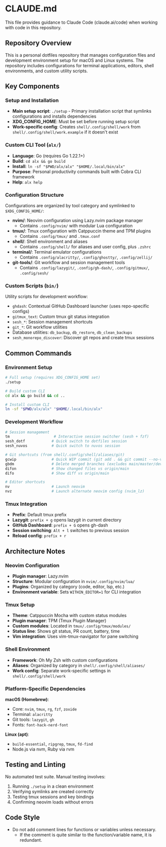 # CLAUDE.md

This file provides guidance to Claude Code (claude.ai/code) when working with code in this repository.

## Repository Overview

This is a personal dotfiles repository that manages configuration files and development environment setup for macOS and Linux systems. The repository includes configurations for terminal applications, editors, shell environments, and custom utility scripts.

## Key Components

### Setup and Installation

- **Main setup script**: `./setup` - Primary installation script that symlinks configurations and installs dependencies
- **XDG_CONFIG_HOME**: Must be set before running setup script
- **Work-specific config**: Creates `shell/.config/shell/work` from `shell/.config/shell/work.example` if it doesn't exist

### Custom CLI Tool (`alx/`)

- **Language**: Go (requires Go 1.22.1+)
- **Build**: `cd alx && go build`
- **Install**: `ln -sf "$PWD/alx/alx" "$HOME/.local/bin/alx"`
- **Purpose**: Personal productivity commands built with Cobra CLI framework
- **Help**: `alx help`

### Configuration Structure

Configurations are organized by tool category and symlinked to `$XDG_CONFIG_HOME/`:

- **nvim/**: Neovim configuration using Lazy.nvim package manager
  - Contains `.config/nvim/` with modular Lua configuration
- **tmux/**: Tmux configuration with Catppuccin theme and TPM plugins
  - Contains `.config/tmux/` and `.tmux.conf`
- **shell/**: Shell environment and aliases
  - Contains `.config/shell/` for aliases and user config, plus `.zshrc`
- **terminal/**: Terminal emulator configurations
  - Contains `.config/alacritty/`, `.config/ghostty/`, `.config/zellij/`
- **git-tools/**: Git workflow and session management tools
  - Contains `.config/lazygit/`, `.config/gh-dash/`, `.config/gitmux/`, `.config/sesh/`

### Custom Scripts (`bin/`)

Utility scripts for development workflow:

- `ghdash`: Contextual GitHub Dashboard launcher (uses repo-specific configs)
- `gitmux_text`: Custom tmux git status integration
- `sesh_*`: Session management shortcuts
- `git_*`: Git workflow utilities
- Database utilities: `db_backup`, `db_restore`, `db_clean_backups`
- `sesh_monorepo_discover`: Discover git repos and create tmux sessions

## Common Commands

### Environment Setup

```bash
# Full setup (requires XDG_CONFIG_HOME set)
./setup

# Build custom CLI
cd alx && go build && cd ..

# Install custom CLI
ln -sf "$PWD/alx/alx" "$HOME/.local/bin/alx"
```

### Development Workflow

```bash
# Session management
tm                    # Interactive session switcher (sesh + fzf)
sesh_dotf            # Quick switch to dotfiles session
sesh_nuvos           # Quick switch to nuvos session

# Git shortcuts (from shell/.config/shell/aliases/git)
gcwip                # Quick WIP commit (git add . && git commit --no-verify -m 'wip')
gbdm                 # Delete merged branches (excludes main/master/dev)
difon                # Show changed files vs origin/main
difo                 # Show diff vs origin/main

# Editor shortcuts
nv                   # Launch neovim
nvz                  # Launch alternate neovim config (nvim_lz)
```

### Tmux Integration

- **Prefix**: Default tmux prefix
- **Lazygit**: `prefix + g` opens lazygit in current directory
- **GitHub Dashboard**: `prefix + G` opens gh-dash
- **Session switching**: `Alt + l` switches to previous session
- **Reload config**: `prefix + r`

## Architecture Notes

### Neovim Configuration

- **Plugin manager**: Lazy.nvim
- **Structure**: Modular configuration in `nvim/.config/nvim/lua/`
- **Plugins**: Organized by category (code, editor, lsp, etc.)
- **Environment variable**: Sets `WITHIN_EDITOR=1` for CLI integration

### Tmux Setup

- **Theme**: Catppuccin Mocha with custom status modules
- **Plugin manager**: TPM (Tmux Plugin Manager)
- **Custom modules**: Located in `tmux/.config/tmux/modules/`
- **Status line**: Shows git status, PR count, battery, time
- **Vim integration**: Uses vim-tmux-navigator for pane switching

### Shell Environment

- **Framework**: Oh My Zsh with custom configurations
- **Aliases**: Organized by category in `shell/.config/shell/aliases/`
- **Work config**: Separate work-specific settings in `shell/.config/shell/work`

### Platform-Specific Dependencies

**macOS (Homebrew)**:

- Core: `nvim`, `tmux`, `rg`, `fzf`, `zoxide`
- Terminal: `alacritty`
- Git tools: `lazygit`, `gh`
- Fonts: `font-hack-nerd-font`

**Linux (apt)**:

- `build-essential`, `ripgrep`, `tmux`, `fd-find`
- Node.js via nvm, Ruby via rvm

## Testing and Linting

No automated test suite. Manual testing involves:

1. Running `./setup` in a clean environment
2. Verifying symlinks are created correctly
3. Testing tmux sessions and key bindings
4. Confirming neovim loads without errors

## Code Style

- Do not add comment lines for functions or variables unless necessary.
  - If the comment is quite similar to the function/variable name, it is redundant.
